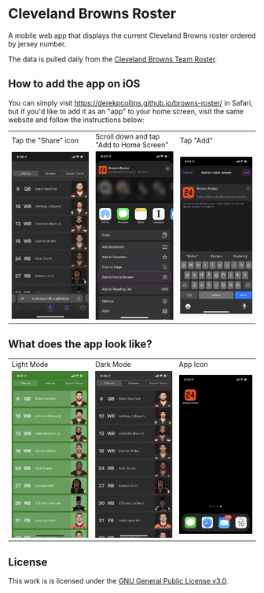 # Cleveland Browns Roster

A mobile web app that displays the current Cleveland Browns roster ordered by jersey number.

The data is pulled daily from the [Cleveland Browns Team Roster](https://www.clevelandbrowns.com/team/players-roster/).

## How to add the app on iOS

You can simply visit https://derekpcollins.github.io/browns-roster/ in Safari, but if you'd like to add it as an "app" to your home screen, visit the same website and follow the instructions below:

<table>
	<tr>
		<td>Tap the "Share" icon</td>
		<td>Scroll down and tap "Add to Home Screen"</td>
		<td>Tap "Add"</td>
	</tr>
	<tr>
		<td><img src="/assets/img/screenshots/share-icon.jpg"></td>
		<td><img src="/assets/img/screenshots/add-to-home-screen.jpg"></td>
		<td><img src="/assets/img/screenshots/add.jpg"></td>
	</tr>
</table>

## What does the app look like?

<table>
	<tr>
		<td>Light Mode</td>
		<td>Dark Mode</td>
		<td>App Icon</td>
	</tr>
	<tr>
		<td><img src="/assets/img/screenshots/light-mode.jpg"></td>
		<td><img src="/assets/img/screenshots/dark-mode.jpg"></td>
		<td><img src="/assets/img/screenshots/app-icon.jpg"></td>
	</tr>
</table>

## License

This work is is licensed under the [GNU General Public License v3.0](/LICENSE.md).
